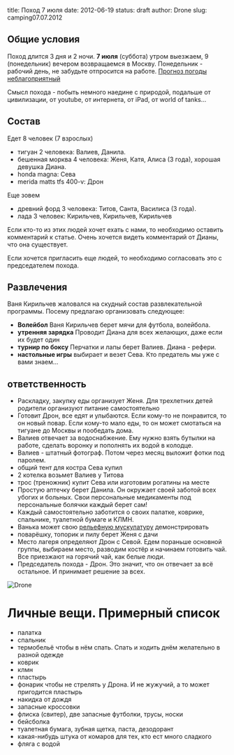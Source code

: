 title: Поход 7 июля
date: 2012-06-19
status: draft
author: Drone
slug: camping07.07.2012

Общие условия
-------------
Поход длится 3 дня и 2 ночи. **7 июля** (суббота) утром выезжаем, 
9 (понедельник) вечером возвращаемся в Москву. Понедельник - рабочий день, не забудьте отпросится на работе.
[Прогноз погоды неблагоприятный](http://www.gismeteo.ru/city/daily/12647/)

Смысл похода - побыть немного наедине с природой, подальше от цивилизации, от
youtube, от интернета, от iPad, от world of tanks...

Состав
------
Едет 8 человек (7 взрослых)

* тигуан 2 человека: Валиев, Данила.
* бешенная морква 4 человека: Женя, Катя, Алиса (3 года), хорошая девушка Диана.
* honda magna: Сева
* merida matts tfs 400-v: Дрон

Еще зовем

* древний форд 3 человека: Титов, Санта, Василиса (3 года). 
* лада 3 человек: Кирильчев, Кирильчев, Кирильчев

Если кто-то из этих людей хочет ехать с нами, то необходимо оставить комментарий к статье. Очень хочется видеть комментарий от Дианы, что она существует.

Если хочется пригласить еще людей, то необходимо согласовать это с председателем похода.

Развлечения
-----------
Ваня Кирильчев жаловался на скудный состав развлекательной программы. Посему предлагаю организовать следующее:

* **Волейбол** Ваня Кирильчев берет мячи для футбола, волейбола.
* **утренняя зарядка** Проводит Диана для всех желающих, даже если их будет один
* **турнир по боксу** Перчатки и лапы берет Валиев. Диана - рефери.
* **настольные игры** выбирает и везет Сева. Кто предатель мы уже с вами знаем...

ответственность
---------------

* Раскладку, закупку еды организует Женя. Для трехлетних детей родители организуют питание самостоятельно 
* Готовит Дрон, все едят и улыбаются. Если кому-то не понравится, то он новый повар. Если кому-то мало еды, то он может смотаться на тигуане до Москвы и пообедать дома.
* Валиев отвечает за водоснабжение. Ему нужно взять бутылки на работе, сделать воронку и пополнять их водой в колодце.
* Валиев - штатный фотограф. Потом через месяц выложит фотки под паролем.
* общий тент для костра Сева купил
* 2 котелка возьмет Валиев у Титова
* трос (треножник) купит Сева или изготовим рогатины на месте
* Простую аптечку берет Данила. Он окружает своей заботой всех убогих и больных. Свои персональные медикаменты под персональные болячки каждый берет сам!
* Каждый самостоятельно заботится о своих палатке, коврике, спальнике, туалетной бумаге и КЛМН.
* Ванька может свою [рельефную мускулатуру](https://lh4.googleusercontent.com/-q9rdHsoz8eE/TDiKM6DMrhI/AAAAAAAACNQ/MvVJSYwhChQ/s640/IMG_1123.JPG) демонстрировать
* поварёшку, топорик и пилу берет Женя с дачи
* Место лагеря определяют Дрон с Севой. Едем пораньше основной группы, выбираем место, разводим костёр и начинаем готовить чай. Все приезжают на горячий чай, как белые люди.
* Председатель похода - Дрон. Это значит, что он отвечает за всё остальное. И принимает решение за всех.

![Drone](http://dl.dropbox.com/u/493665/avaBW120.JPG)

Личные вещи. Примерный список
=============================
* палатка
* спальник
* термобельё чтобы в нём спать. Спать и ходить днём желательно в разной одежде
* коврик
* клмн
* пластырь
* фонарик чтобы не стрелять у Дрона. И не жужучий, а то может пригодится пластырь
* накидка от дождя
* запасные кроссовки
* флиска (свитер), две запасные футболки, трусы, носки
* бейсболка
* туалетная бумага, зубная щетка, паста, дезодорант
* какая-нибудь штука от комаров для тех, кто ест много сладкого
* фляга с водой
